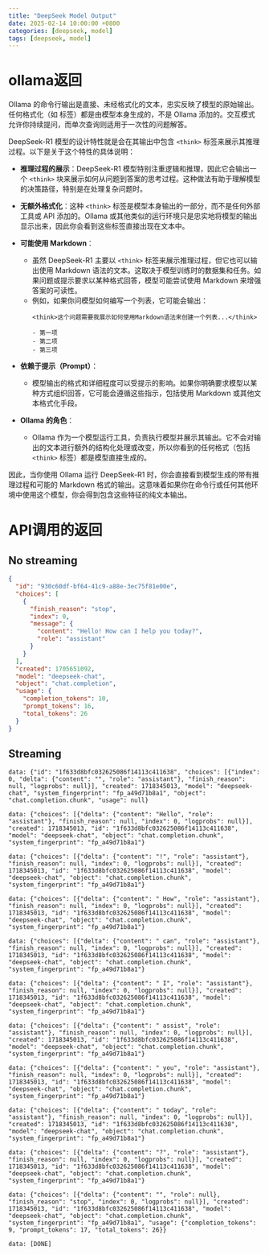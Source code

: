 ```yaml
---
title: "DeepSeek Model Output"
date: 2025-02-14 10:00:00 +0800
categories: [deepseek, model]
tags: [deepseek, model]
---
```


# ollama返回

Ollama 的命令行输出是直接、未经格式化的文本，忠实反映了模型的原始输出。任何格式化（如 <think> 标签）都是由模型本身生成的，不是 Ollama 添加的。交互模式允许你持续提问，而单次查询则适用于一次性的问题解答。

DeepSeek-R1 模型的设计特性就是会在其输出中包含 `<think>` 标签来展示其推理过程。以下是关于这个特性的具体说明：

- **推理过程的展示**：DeepSeek-R1 模型特别注重逻辑和推理，因此它会输出一个 `<think>` 块来展示如何从问题到答案的思考过程。这种做法有助于理解模型的决策路径，特别是在处理复杂问题时。

- **无额外格式化**：这种 `<think>` 标签是模型本身输出的一部分，而不是任何外部工具或 API 添加的。Ollama 或其他类似的运行环境只是忠实地将模型的输出显示出来，因此你会看到这些标签直接出现在文本中。

- **可能使用 Markdown**：
  - 虽然 DeepSeek-R1 主要以 `<think>` 标签来展示推理过程，但它也可以输出使用 Markdown 语法的文本。这取决于模型训练时的数据集和任务。如果问题或提示要求以某种格式回答，模型可能尝试使用 Markdown 来增强答案的可读性。
  - 例如，如果你问模型如何编写一个列表，它可能会输出：
    ```
    <think>这个问题需要我展示如何使用Markdown语法来创建一个列表...</think>
    
    - 第一项
    - 第二项
    - 第三项
    ```

- **依赖于提示（Prompt）**：
  - 模型输出的格式和详细程度可以受提示的影响。如果你明确要求模型以某种方式组织回答，它可能会遵循这些指示，包括使用 Markdown 或其他文本格式化手段。

- **Ollama 的角色**：
  - Ollama 作为一个模型运行工具，负责执行模型并展示其输出。它不会对输出的文本进行额外的结构化处理或改变，所以你看到的任何格式（包括 `<think>` 标签）都是模型直接生成的。

因此，当你使用 Ollama 运行 DeepSeek-R1 时，你会直接看到模型生成的带有推理过程和可能的 Markdown 格式的输出。这意味着如果你在命令行或任何其他环境中使用这个模型，你会得到包含这些特征的纯文本输出。



# API调用的返回

## No streaming

```json
{
  "id": "930c60df-bf64-41c9-a88e-3ec75f81e00e",
  "choices": [
    {
      "finish_reason": "stop",
      "index": 0,
      "message": {
        "content": "Hello! How can I help you today?",
        "role": "assistant"
      }
    }
  ],
  "created": 1705651092,
  "model": "deepseek-chat",
  "object": "chat.completion",
  "usage": {
    "completion_tokens": 10,
    "prompt_tokens": 16,
    "total_tokens": 26
  }
}
```

## Streaming

```
data: {"id": "1f633d8bfc032625086f14113c411638", "choices": [{"index": 0, "delta": {"content": "", "role": "assistant"}, "finish_reason": null, "logprobs": null}], "created": 1718345013, "model": "deepseek-chat", "system_fingerprint": "fp_a49d71b8a1", "object": "chat.completion.chunk", "usage": null}

data: {"choices": [{"delta": {"content": "Hello", "role": "assistant"}, "finish_reason": null, "index": 0, "logprobs": null}], "created": 1718345013, "id": "1f633d8bfc032625086f14113c411638", "model": "deepseek-chat", "object": "chat.completion.chunk", "system_fingerprint": "fp_a49d71b8a1"}

data: {"choices": [{"delta": {"content": "!", "role": "assistant"}, "finish_reason": null, "index": 0, "logprobs": null}], "created": 1718345013, "id": "1f633d8bfc032625086f14113c411638", "model": "deepseek-chat", "object": "chat.completion.chunk", "system_fingerprint": "fp_a49d71b8a1"}

data: {"choices": [{"delta": {"content": " How", "role": "assistant"}, "finish_reason": null, "index": 0, "logprobs": null}], "created": 1718345013, "id": "1f633d8bfc032625086f14113c411638", "model": "deepseek-chat", "object": "chat.completion.chunk", "system_fingerprint": "fp_a49d71b8a1"}

data: {"choices": [{"delta": {"content": " can", "role": "assistant"}, "finish_reason": null, "index": 0, "logprobs": null}], "created": 1718345013, "id": "1f633d8bfc032625086f14113c411638", "model": "deepseek-chat", "object": "chat.completion.chunk", "system_fingerprint": "fp_a49d71b8a1"}

data: {"choices": [{"delta": {"content": " I", "role": "assistant"}, "finish_reason": null, "index": 0, "logprobs": null}], "created": 1718345013, "id": "1f633d8bfc032625086f14113c411638", "model": "deepseek-chat", "object": "chat.completion.chunk", "system_fingerprint": "fp_a49d71b8a1"}

data: {"choices": [{"delta": {"content": " assist", "role": "assistant"}, "finish_reason": null, "index": 0, "logprobs": null}], "created": 1718345013, "id": "1f633d8bfc032625086f14113c411638", "model": "deepseek-chat", "object": "chat.completion.chunk", "system_fingerprint": "fp_a49d71b8a1"}

data: {"choices": [{"delta": {"content": " you", "role": "assistant"}, "finish_reason": null, "index": 0, "logprobs": null}], "created": 1718345013, "id": "1f633d8bfc032625086f14113c411638", "model": "deepseek-chat", "object": "chat.completion.chunk", "system_fingerprint": "fp_a49d71b8a1"}

data: {"choices": [{"delta": {"content": " today", "role": "assistant"}, "finish_reason": null, "index": 0, "logprobs": null}], "created": 1718345013, "id": "1f633d8bfc032625086f14113c411638", "model": "deepseek-chat", "object": "chat.completion.chunk", "system_fingerprint": "fp_a49d71b8a1"}

data: {"choices": [{"delta": {"content": "?", "role": "assistant"}, "finish_reason": null, "index": 0, "logprobs": null}], "created": 1718345013, "id": "1f633d8bfc032625086f14113c411638", "model": "deepseek-chat", "object": "chat.completion.chunk", "system_fingerprint": "fp_a49d71b8a1"}

data: {"choices": [{"delta": {"content": "", "role": null}, "finish_reason": "stop", "index": 0, "logprobs": null}], "created": 1718345013, "id": "1f633d8bfc032625086f14113c411638", "model": "deepseek-chat", "object": "chat.completion.chunk", "system_fingerprint": "fp_a49d71b8a1", "usage": {"completion_tokens": 9, "prompt_tokens": 17, "total_tokens": 26}}

data: [DONE]
```

